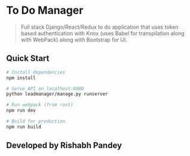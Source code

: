 # To Do Manager

> Full stack Django/React/Redux to do application that uses token based authentication with Knox (uses Babel for transpilation along with WebPack) along with Bootstrap for UI.

## Quick Start

```bash
# Install dependencies
npm install

# Serve API on localhost:8000
python leadmanager/manage.py runserver

# Run webpack (from root)
npm run dev

# Build for production
npm run build
```

## Developed by Rishabh Pandey